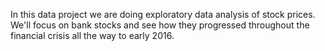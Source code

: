 In this data project we are doing exploratory data analysis of stock prices. We'll focus on bank stocks and see how they progressed throughout the financial crisis all the way to early 2016.
